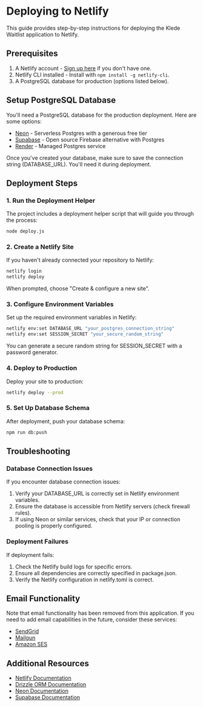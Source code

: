 # Deploying to Netlify

This guide provides step-by-step instructions for deploying the Klede Waitlist application to Netlify.

## Prerequisites

1. A Netlify account - [Sign up here](https://app.netlify.com/signup) if you don't have one.
2. Netlify CLI installed - Install with `npm install -g netlify-cli`.
3. A PostgreSQL database for production (options listed below).

## Setup PostgreSQL Database

You'll need a PostgreSQL database for the production deployment. Here are some options:

- [Neon](https://neon.tech) - Serverless Postgres with a generous free tier
- [Supabase](https://supabase.com) - Open source Firebase alternative with Postgres
- [Render](https://render.com) - Managed Postgres service

Once you've created your database, make sure to save the connection string (DATABASE_URL). You'll need it during deployment.

## Deployment Steps

### 1. Run the Deployment Helper

The project includes a deployment helper script that will guide you through the process:

```bash
node deploy.js
```

### 2. Create a Netlify Site

If you haven't already connected your repository to Netlify:

```bash
netlify login
netlify deploy
```

When prompted, choose "Create & configure a new site".

### 3. Configure Environment Variables

Set up the required environment variables in Netlify:

```bash
netlify env:set DATABASE_URL "your_postgres_connection_string"
netlify env:set SESSION_SECRET "your_secure_random_string"
```

You can generate a secure random string for SESSION_SECRET with a password generator.

### 4. Deploy to Production

Deploy your site to production:

```bash
netlify deploy --prod
```

### 5. Set Up Database Schema

After deployment, push your database schema:

```bash
npm run db:push
```

## Troubleshooting

### Database Connection Issues

If you encounter database connection issues:

1. Verify your DATABASE_URL is correctly set in Netlify environment variables.
2. Ensure the database is accessible from Netlify servers (check firewall rules).
3. If using Neon or similar services, check that your IP or connection pooling is properly configured.

### Deployment Failures

If deployment fails:

1. Check the Netlify build logs for specific errors.
2. Ensure all dependencies are correctly specified in package.json.
3. Verify the Netlify configuration in netlify.toml is correct.

## Email Functionality

Note that email functionality has been removed from this application. If you need to add email capabilities in the future, consider these services:

- [SendGrid](https://sendgrid.com)
- [Mailgun](https://www.mailgun.com)
- [Amazon SES](https://aws.amazon.com/ses/)

## Additional Resources

- [Netlify Documentation](https://docs.netlify.com)
- [Drizzle ORM Documentation](https://orm.drizzle.team)
- [Neon Documentation](https://neon.tech/docs)
- [Supabase Documentation](https://supabase.com/docs)